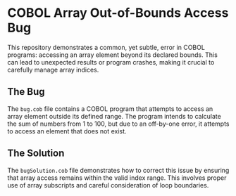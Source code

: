 # COBOL Array Out-of-Bounds Access Bug

This repository demonstrates a common, yet subtle, error in COBOL programs: accessing an array element beyond its declared bounds. This can lead to unexpected results or program crashes, making it crucial to carefully manage array indices.

## The Bug

The `bug.cob` file contains a COBOL program that attempts to access an array element outside its defined range. The program intends to calculate the sum of numbers from 1 to 100, but due to an off-by-one error, it attempts to access an element that does not exist.

## The Solution

The `bugSolution.cob` file demonstrates how to correct this issue by ensuring that array access remains within the valid index range. This involves proper use of array subscripts and careful consideration of loop boundaries.